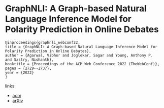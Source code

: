 # GraphNLI: A Graph-based Natural Language Inference Model for Polarity Prediction in Online Debates

```
@inproceedings{graphnli_webconf22,
title = {GraphNLI: A Graph-based Natural Language Inference Model for Polarity Prediction in Online Debates},
author = {Agarwal, Vibhor and Joglekar, Sagar and Young, Anthony P. and Sastry, Nishanth},
booktitle = {Proceedings of the ACM Web Conference 2022 (TheWebConf)},
pages = {2729--2737},
year = {2022}
}
```

links
- [acm](https://dl.acm.org/doi/10.1145/3485447.3512144)
- [arXiv](https://arxiv.org/abs/2202.08175)
